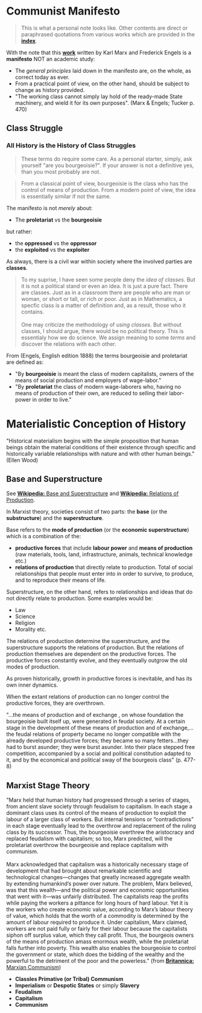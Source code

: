 # Communist Manifesto

> This is what a personal note looks like. Other contents are direct or paraphrased quotations from various works which are provided in the [**index**](./00-index.md).

With the note that this [**work**](https://www.marxists.org/admin/books/manifesto/Manifesto.pdf) written by Karl Marx and Frederick Engels is a **manifesto** NOT an academic study:

* The _general principles_ laid down in the manifesto are, on the whole, as correct today as ever.
* From a practical point of view, on the other hand, should be subject to change as history provided.
* "The working class cannot simply lay hold of the ready-made State machinery, and wield it for its own purposes". (Marx & Engels; Tucker p. 470)

<!-- ### The Outline of the Manifesto

1. Class Struggle
2. Proleterian Measures
3. Criticisms of other types of Socialism
4. Communist tactics -->

## Class Struggle

### All History is the History of Class Struggles

> These terms do require some care. As a personal starter, simply, ask yourself "are you bourgeoisie?". If your answer is not a definitive yes, than you most probably are not.

> From a classical point of view, bourgeoisie is the class who has the control of means of production. From a modern point of view, the idea is essentially similar if not the same.

The manifesto is not _merely_ about:

* The **proletariat** vs the **bourgeoisie**

but rather:

* the **oppressed** vs the **oppressor**
* the **exploited** vs the **exploiter**

As always, there is a civil war within society where the involved parties are **classes**.

> To my suprise, I have seen some people deny the _idea of classes_. But it is not a political stand or even an idea. It is just a pure fact. There are classes. Just as in a classroom there are people who are man or woman, or short or tall, or rich or poor. Just as in Mathematics, a specfic class is a matter of definition and, as a result, those who it contains.
\
\
One may criticize the methodology of _using classes_. But without classes, I should argue, there would be no political theory. This is essentialy how we do science. We assign meaning to some _terms_ and discover the relations with each other.

From (Engels, English edition 1888) the terms bourgeoisie and proletariat are defined as:

* "By **bourgeoisie** is meant the class of modern capitalists, owners of the means of social production and employers of wage-labor."
* "By **proletariat** the class of modern wage-laborers who, having no means of production of their own, are reduced to selling their labor-power in order to live."

<!-- todo -->

# Materialistic Conception of History

"Historical materialism begins with the simple proposition that human beings obtain the material conditions of their existence through specific and historically variable relationships with nature and with other human beings." (Ellen Wood)

## Base and Superstructure

See [**Wikipedia:** Base and Superstructure]( https://en.wikipedia.org/wiki/Base_and_superstructure) and [**Wikipedia:** Relations of Production]( https://en.wikipedia.org/wiki/Relations_of_production).

In Marxist theory, societies consist of two parts: the **base** (or the **substructure**) and the **superstructure**.

Base refers to the **mode of production** (or the **economic superstructure**) which is a combination of the:

* **productive forces** that include **labour power** and **means of production** (raw materials, tools, land, infrastructure, animals, technical knowledge etc.)
* **relations of production** that directly relate to production. Total of social relationships that people must enter into in order to survive, to produce, and to reproduce their means of life.

Superstructure, on the other hand, refers to relationships and ideas that do not directly relate to production. Some examples would be:

* Law
* Science
* Religion
* Morality etc.

The relations of production determine the superstructure, and the superstructure supports the relations of production. But the relations of production themselves are dependent on the productive forces. The productive forces constantly evolve, and they eventually outgrow the old modes of production.

As proven historically, growth in productive forces is inevitable, and has its own inner dynamics.

When the extant relations of production can no longer control the productive forces, they are overthrown.

"...the means of production and of exchange , on whose foundation the bourgeoisie built itself up, were generated in feudal society. At a certain stage in the development of these means of production and of exchange,…the feudal relations of property became no longer compatible with the already developed productive forces; they became so many fetters...they had to burst asunder; they were burst asunder. Into their place stepped free competition, accompanied by a social and political constitution adapted to it, and by the economical and political sway of the bourgeois class" (p. 477-8)

## Marxist Stage Theory

"Marx held that human history had progressed through a series of stages, from ancient slave society through feudalism to capitalism. In each stage a dominant class uses its control of the means of production to exploit the labour of a larger class of workers. But internal tensions or “contradictions” in each stage eventually lead to the overthrow and replacement of the ruling class by its successor. Thus, the bourgeoisie overthrew the aristocracy and replaced feudalism with capitalism; so too, Marx predicted, will the proletariat overthrow the bourgeoisie and replace capitalism with communism.
\
\
Marx acknowledged that capitalism was a historically necessary stage of development that had brought about remarkable scientific and technological changes—changes that greatly increased aggregate wealth by extending humankind’s power over nature. The problem, Marx believed, was that this wealth—and the political power and economic opportunities that went with it—was unfairly distributed. The capitalists reap the profits while paying the workers a pittance for long hours of hard labour. Yet it is the workers who create economic value, according to Marx’s labour theory of value, which holds that the worth of a commodity is determined by the amount of labour required to produce it. Under capitalism, Marx claimed, workers are not paid fully or fairly for their labour because the capitalists siphon off surplus value, which they call profit. Thus, the bourgeois owners of the means of production amass enormous wealth, while the proletariat falls further into poverty. This wealth also enables the bourgeoisie to control the government or state, which does the bidding of the wealthy and the powerful to the detriment of the poor and the powerless." (from [**Britannica:** Marxian Communism](https://www.britannica.com/topic/communism/Marxian-communism))

* **Classles Primative (or Tribal) Communism**
* **Imperialism** or **Despotic States** or simply **Slavery**
* **Feudalism**
* **Capitalism**
* **Communism**

<!-- When the extant relations of production can no longer control the productive forces, they are overthrown. -->
